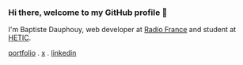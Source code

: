 ### Hi there, welcome to my GitHub profile 👋

I'm Baptiste Dauphouy, web developer at [Radio France](https://radiofrance.fr) and student at [HETIC](https://www.hetic.net).

[portfolio](https://bdau.fr) . [x](https://x.com/bdauphouy) . [linkedin](https://www.linkedin.com/in/baptiste-dauphouy)


